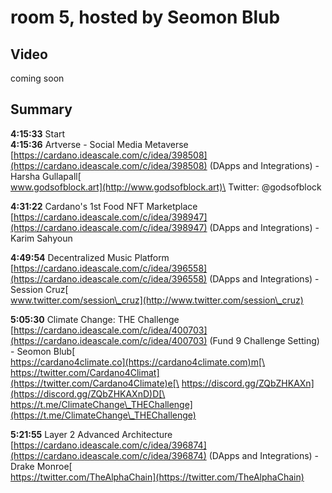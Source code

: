 # room 5, hosted by Seomon Blub

## Video

coming soon

## Summary

**4:15:33** Start\
**4:15:36** Artverse - Social Media Metaverse [https://cardano.ideascale.com/c/idea/398508](https://cardano.ideascale.com/c/idea/398508) (DApps and Integrations) - Harsha Gullapall[\
www.godsofblock.art](http://www.godsofblock.art)\
Twitter: @godsofblock

**4:31:22** Cardano's 1st Food NFT Marketplace [https://cardano.ideascale.com/c/idea/398947](https://cardano.ideascale.com/c/idea/398947) (DApps and Integrations) - Karim Sahyoun

**4:49:54** Decentralized Music Platform [https://cardano.ideascale.com/c/idea/396558](https://cardano.ideascale.com/c/idea/396558) (DApps and Integrations) - Session Cruz[\
www.twitter.com/session\_cruz](http://www.twitter.com/session\_cruz)

**5:05:30** Climate Change: THE Challenge [https://cardano.ideascale.com/c/idea/400703](https://cardano.ideascale.com/c/idea/400703) (Fund 9 Challenge Setting) - Seomon Blub[\
https://cardano4climate.co](https://cardano4climate.com)m[\
https://twitter.com/Cardano4Climat](https://twitter.com/Cardano4Climate)e[\
https://discord.gg/ZQbZHKAXn](https://discord.gg/ZQbZHKAXnD)D[\
https://t.me/ClimateChange\_THEChallenge](https://t.me/ClimateChange\_THEChallenge)

**5:21:55** Layer 2 Advanced Architecture [https://cardano.ideascale.com/c/idea/396874](https://cardano.ideascale.com/c/idea/396874) (DApps and Integrations)  - Drake Monroe[\
https://twitter.com/TheAlphaChain](https://twitter.com/TheAlphaChain)

